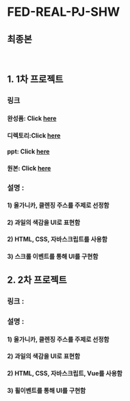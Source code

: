 # FED-REAL-PJ-SHW
## 최종본


<br/>

## 1. 1차 프로젝트
### 링크 
#### 완성품: Click [here](https://seo-001.github.io/FED-REAL-PJ-SHW/01.%EA%B0%9C%EC%9D%B8%ED%94%84%EB%A1%9C%EC%A0%9D%ED%8A%B8_%EC%84%9C%ED%95%B4%EC%9B%90/)  
#### 디렉토리:Click [here](https://github.com/Seo-001/FED-REAL-PJ-SHW/blob/main/01.%EA%B0%9C%EC%9D%B8%ED%94%84%EB%A1%9C%EC%A0%9D%ED%8A%B8_%EC%84%9C%ED%95%B4%EC%9B%90/index.html)
#### ppt: Click [here](https://seo-001.github.io/FED-REAL-PJ-SHW/01.%EA%B0%9C%EC%9D%B8%ED%94%84%EB%A1%9C%EC%A0%9D%ED%8A%B8_ppt/%EA%B0%80%EC%9D%B4%EB%93%9C%20%EB%AC%B8%EC%84%9C_%EC%84%9C%ED%95%B4%EC%9B%90.pdf)
#### 원본: Click [here](https://www.organica.kr/)


### 설명 :
#### 1) 올가니카, 클렌징 주스를 주제로 선정함
#### 2) 과일의 색감을 UI로 표현함 
#### 2) HTML, CSS, 자바스크립트를 사용함 
#### 3) 스크롤 이벤트를 통해 UI를 구현함  


## 2. 2차 프로젝트 
### 링크 : 
### 설명 :
#### 1) 올가니카, 클렌징 주스를 주제로 선정함
#### 2) 과일의 색감을 UI로 표현함 
#### 2) HTML, CSS, 자바스크립트, Vue를 사용함 
#### 3) 휠이벤트를 통해 UI를 구현함  





